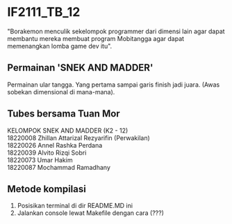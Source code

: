 # IF2111_TB_12
"Borakemon menculik sekelompok programmer dari dimensi lain agar dapat membantu mereka membuat program Mobitangga agar dapat memenangkan lomba game dev itu".

## Permainan 'SNEK AND MADDER'
Permainan ular tangga. Yang pertama sampai garis finish jadi juara. (Awas sobekan dimensional di mana-mana).

## Tubes bersama Tuan Mor
KELOMPOK SNEK AND MADDER (K2 - 12)  
18220008 Zhillan Attarizal Rezyarifin (Perwakilan)  
18220026 Annel Rashka Perdana  
18220039 Alvito Rizqi Sobri  
18220073 Umar Hakim  
18220087 Mochammad Ramadhany  

## Metode kompilasi
1. Posisikan terminal di dir README.MD ini  
2. Jalankan console lewat Makefile dengan cara (???)  
